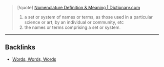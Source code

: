 > [!quote] [Nomenclature Definition & Meaning | Dictionary.com](https://www.dictionary.com/browse/nomenclature)
> 1. a set or system of names or terms, as those used in a particular science or art, by an individual or community, etc
> 2. the names or terms comprising a set or system.

---

## Backlinks
- [Words, Words, Words](🚿%20shower%20thoughts/words/Words,%20Words,%20Words.md)